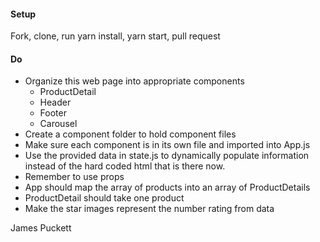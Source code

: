 #### Setup
Fork, clone, run yarn install, yarn start, pull request

#### Do
 * Organize this web page into appropriate components
   * ProductDetail
   * Header
   * Footer
   * Carousel
 * Create a component folder to hold component files
 * Make sure each component is in its own file and imported into App.js
 * Use the provided data in state.js to dynamically populate information instead of the hard coded html that is there now.
* Remember to use props
* App should map the array of products into an array of ProductDetails
* ProductDetail should take one product
* Make the star images represent the number rating from data

James Puckett